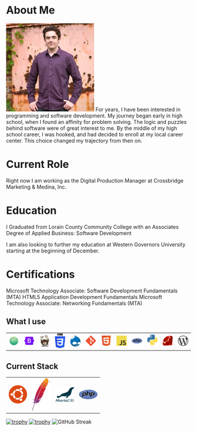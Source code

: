 # About Me
<img src="me.jpg" alt="Spencer Lynch" width="240px"/>
For years, I have been interested in programming and software development. My journey began early in high school, when I found an affinity for problem solving. The logic and puzzles behind software were of great interest to me. By the middle of my high school career, I was hooked, and had decided to enroll at my local career center. This choice changed my trajectory from then on. 

# Current Role
Right now I am working as the Digital Production Manager at Crossbridge Marketing & Medina, Inc.

# Education
I Graduated from Lorain County Community College with an Associates Degree of Applied Business: Software Development

I am also looking to further my education at Western Governors University starting at the beginning of December.

# Certifications
Microsoft Technology Associate: Software Development Fundamentals (MTA)
HTML5 Application Development Fundamentals
Microsoft Technology Associate: Networking Fundamentals (MTA)

## What I use

<table>
  <tr>
    <td><img src="atom-logo.png" alt="Atom" width="50px"/></td>
    <td><img src="bootstrap-logo.png" alt="Bootstrap" width="50px"/>
    <td><img src="composer-logo.png" alt="Composer" width="50px"/>
    <td><img src="css-logo.png" alt="CSS" width="50px"/>
    <td><img src="drupal-logo.png" alt="Drupal" width="50px"/></td>
    <td><img src="git-logo.png" alt="Git" width="50px"/></td>
    <td><img src="html5-logo.png" alt="HTML5" width="50px"/></td>
    <td><img src="javascript-logo.png" alt="Javascript" width="50px"/>
    <td><img src="php.logo.png" alt="PHP" width="50px"/></td>
    <td><img src="python-logo.png" alt="Python" width="50px"/></td>
    <td><img src="ruby-logo.png" alt="Ruby" width="50px"/></td>
    <td><img src="wordpress.logo.png" alt="WordPress" width="50px"/></td>
  </tr>
</table>

## Current Stack

<table>
  <tr>
    <td><img src="ubuntu-logo.png" alt="Ubuntu" width="50px"/></td>
    <td><img src="apache-logo.png" alt="Apache" width="50px"/>
    <td><img src="mariadb-logo.png" alt="Maria DB" width="50px"/>
    <td><img src="php.logo.png" alt="PHP" width="50px"/></td>
  </tr>
</table>

[![trophy](https://github-profile-trophy.vercel.app/?username=SpenceDog)](https://github.com/ryo-ma/github-profile-trophy)
[![trophy](https://github-profile-trophy.vercel.app/?username=SpenceDog&theme=onedark)](https://github.com/ryo-ma/github-profile-trophy)
![GitHub Streak](https://github-readme-streak-stats.herokuapp.com/?user=SpenceDog)
